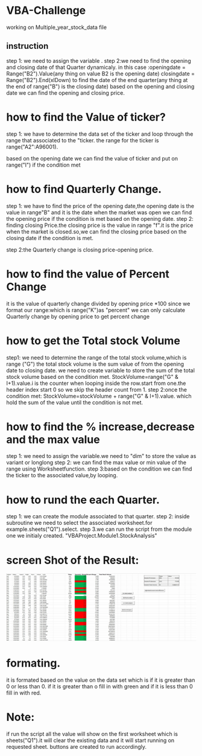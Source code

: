 # VBA-Challenge

  working on Multiple_year_stock_data file

## instruction
step 1:  we need to assign the variable .
step 2:we need to find the opening and closing date of that Quarter dynamicaly.
in this case :openingdate = Range("B2").Value(any thing on value B2 is the opening date)
closingdate = Range("B2").End(xlDown) to find the date of the end quarter(any thing at the end of range("B") is the closing date)
based on the opening and closing date we can find the opening and closing price.

# how to find the Value of ticker?

step 1: we have to determine the data set of the ticker and loop through the range that associated to the "ticker.
the range for the ticker is range("A2":A96001). 

based on the opening date we can find the value of ticker and put on range("I")  if the condition met

# how to find Quarterly Change.

step 1: we have to find the price of the opening date,the opening date is the value in range"B" and it is the date when the market was  open
we can find the opening price if the condition is met based on the opening date.
step 2: finding closing Price.the closing price is the value in range "f".it is the price when the market is closed.so,we can find the closing price based on the closing date if the condition is met.

step 2:the Quarterly change is closing price-opening price.


# how to find the value of Percent Change

it is the value of quarterly change divided by opening price *100
since we format our range:which is range("K")as "percent" we can only calculate Quarterly change by opening price to get percent change

# how to get the Total stock Volume
step1: we need to determine the range of the total stock volume,which is range ("G")
the total stock volume is the sum value of  from the opening date to closing date.
we need to create variable to store the sum of the total stock volume based on the condition met.
StockVolume=range("G" & I+1).value.i is the counter when looping inside the row.start from one.the header index start 0 so we skip the header count from 1.
step 2:once the condition met: StockVolume=stockVolume + range("G" & I+1).value. which hold the sum of the value until the condition is not met.

# how to find the % increase,decrease and the max value
step 1: we need to assign the variable.we need to "dim" to store the value as variant or longlong
step 2: we can find the max value or min value of the range using Worksheetfunction.
step 3:based on the condition we can find the ticker to the associated value,by looping.

# how to rund the each Quarter.
step 1: we can create the module associated to that quarter.
step 2: inside subroutine we need to select the associated worksheet.for example.sheets("Q1").select.
step 3.we can run the script from the module one we initialy created. 
"VBAProject.Module1.StockAnalysis"

# screen Shot of the Result:
![alt text](<Screenshot 2024-09-08 211023.jpg>)

# formating.
it is formated based on the value on the data set which is if it is greater than 0 or less than 0.
if it is greater than o fill in with green and if it is less than 0 fill in with red.


# Note:
if run the script all the value will show on the first worksheet which is sheets("Q1").it will clear the existing data and it will start running on requested sheet.
buttons are created to run accordingly.